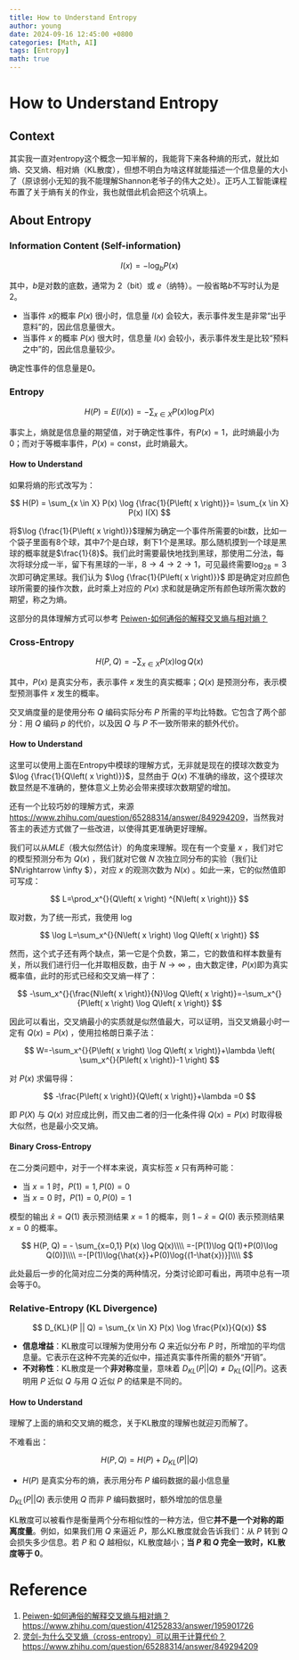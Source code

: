 ```yaml
---
title: How to Understand Entropy
author: young
date: 2024-09-16 12:45:00 +0800
categories: [Math, AI]
tags: [Entropy]
math: true
---
```


# How to Understand Entropy

## Context

其实我一直对entropy这个概念一知半解的，我能背下来各种熵的形式，就比如熵、交叉熵、相对熵（KL散度），但想不明白为啥这样就能描述一个信息量的大小了（原谅弱小无知的我不能理解Shannon老爷子的伟大之处）。正巧人工智能课程布置了关于熵有关的作业，我也就借此机会把这个坑填上。

## About Entropy

### Information Content (Self-information)

$$
I(x) = -\log_b P(x)
$$

其中，$b$是对数的底数，通常为 2（bit）或 $e$（纳特）。一般省略$b$不写时认为是2。

- 当事件 $x$的概率 $P(x)$ 很小时，信息量 $I(x)$ 会较大，表示事件发生是非常“出乎意料”的，因此信息量很大。
- 当事件 $x$ 的概率 $P(x)$ 很大时，信息量 $I(x)$ 会较小，表示事件发生是比较“预料之中”的，因此信息量较少。

确定性事件的信息量是0。

### Entropy

$$
H(P) =E(I(x))= - \sum_{x \in X} P(x) \log P(x)
$$

事实上，熵就是信息量的期望值，对于确定性事件，有$P(x)=1$，此时熵最小为0；而对于等概率事件，$P(x)=\text{const}$，此时熵最大。

#### How to Understand

如果将熵的形式改写为：


$$
H(P) =  \sum_{x \in X} P(x) \log {\frac{1}{P\left( x \right)}}= \sum_{x \in X} P(x) I(X)
$$

将$\log {\frac{1}{P\left( x \right)}}$理解为确定一个事件所需要的bit数，比如一个袋子里面有8个球，其中7个是白球，剩下1个是黑球。那么随机摸到一个球是黑球的概率就是$\frac{1}{8}$。我们此时需要最快地找到黑球，那使用二分法，每次将球分成一半，留下有黑球的一半，$8\rightarrow 4 \rightarrow 2 \rightarrow 1$，可见最终需要$\log _28=3$次即可确定黑球。我们认为 $\log {\frac{1}{P\left( x \right)}}$ 即是确定对应颜色球所需要的操作次数，此时乘上对应的 $P(x)$ 求和就是确定所有颜色球所需次数的期望，称之为熵。

这部分的具体理解方式可以参考  [Peiwen-如何通俗的解释交叉熵与相对熵？](https://www.zhihu.com/question/41252833/answer/195901726) 

### Cross-Entropy

$$
H(P, Q) = - \sum_{x \in X} P(x) \log Q(x)
$$

其中，$P(x)$ 是真实分布，表示事件 $x$ 发生的真实概率；$Q(x)$ 是预测分布，表示模型预测事件 $x$ 发生的概率。

交叉熵度量的是使用分布 $Q$ 编码实际分布 $P$ 所需的平均比特数。它包含了两个部分：用 $Q$ 编码 $p$ 的代价，以及因 $Q$ 与 $P$ 不一致所带来的额外代价。

#### How to Understand

这里可以使用上面在Entropy中模球的理解方式，无非就是现在的摸球次数变为 $\log {\frac{1}{Q\left( x \right)}}$，显然由于 $Q(x)$ 不准确的缘故，这个摸球次数显然是不准确的，整体意义上势必会带来摸球次数期望的增加。

还有一个比较巧妙的理解方式，来源<https://www.zhihu.com/question/65288314/answer/849294209>，当然我对答主的表述方式做了一些改进，以使得其更准确更好理解。

我们可以从$MLE$（极大似然估计）的角度来理解。现在有一个变量 $x$ ，我们对它的模型预测分布为 $Q(x)$ ，我们就对它做 $N$ 次独立同分布的实验（我们让 $N\rightarrow \infty $），对应 $x$ 的观测次数为 $N(x)$ 。如此一来，它的似然值即可写成：


$$
L=\prod_x^{}{Q\left( x \right) ^{N\left( x \right)}}
$$

取对数，为了统一形式，我使用 $\log$


$$
\log L=\sum_x^{}{N\left( x \right) \log Q\left( x \right)}
$$

然而，这个式子还有两个缺点，第一它是个负数，第二，它的数值和样本数量有关，所以我们进行归一化并取相反数，由于 $N\rightarrow \infty$ ，由大数定律，$P(x)$即为真实概率值，此时的形式已经和交叉熵一样了：


$$
-\sum_x^{}{\frac{N\left( x \right)}{N}\log Q\left( x \right)}=-\sum_x^{}{P\left( x \right) \log Q\left( x \right)}
$$

因此可以看出，交叉熵最小的实质就是似然值最大，可以证明，当交叉熵最小时一定有 $Q(x)=P(x)$ ，使用拉格朗日乘子法：


$$
W=-\sum_x^{}{P\left( x \right) \log Q\left( x \right)}+\lambda \left( \sum_x^{}{P\left( x \right)}-1 \right)
$$

对 $P(x)$ 求偏导得：


$$
-\frac{P\left( x \right)}{Q\left( x \right)}+\lambda =0
$$

即 $P(X)$ 与 $Q(x)$ 对应成比例，而又由二者的归一化条件得 $Q(x)=P(x)$ 时取得极大似然，也是最小交叉熵。

#### Binary Cross-Entropy

在二分类问题中，对于一个样本来说，真实标签 $x$ 只有两种可能：

- 当 $x=1$ 时，$P(1)=1,P(0)=0$
- 当 $x=0$ 时，$P(1)=0,P(0)=1$

模型的输出 $\hat{x}=Q(1)$ 表示预测结果 $x=1$ 的概率，则 $1-\hat{x}=Q(0)$ 表示预测结果 $x=0$ 的概率。


$$
H(P, Q) = - \sum_{x=0,1} P(x) \log Q(x)\\\\
=-[P(1)\log Q(1)+P(0)\log Q(0)]\\\\
=-[P(1)\log{\hat{x}}+P(0)\log{(1-\hat{x})}]\\\\
$$


此处最后一步的化简对应二分类的两种情况，分类讨论即可看出，两项中总有一项会等于0。

### Relative-Entropy (KL Divergence)

$$
D_{KL}(P || Q) = \sum_{x \in X} P(x) \log \frac{P(x)}{Q(x)}
$$

- **信息增益**：KL散度可以理解为使用分布 $Q$ 来近似分布 $P$ 时，所增加的平均信息量。它表示在这种不完美的近似中，描述真实事件所需的额外“开销”。
- **不对称性**：KL散度是一个**非对称**度量，意味着 $D_{KL}(P||Q) \ne D_{KL}(Q || P)$。这表明用 $P$ 近似 $Q$ 与用 $Q$ 近似 $P$ 的结果是不同的。

#### How to Understand

理解了上面的熵和交叉熵的概念，关于KL散度的理解也就迎刃而解了。

不难看出：


$$
H\left( P,Q \right) =H\left( P \right) +D_{KL}\left( P||Q \right)
$$

- $H(P)$ 是真实分布的熵，表示用分布 $P$ 编码数据的最小信息量

$D_{KL}\left( P||Q \right)$ 表示使用 $Q$ 而非 $P$ 编码数据时，额外增加的信息量

KL散度可以被看作是衡量两个分布相似性的一种方法，但它**并不是一个对称的距离度量**。例如，如果我们用 $Q$ 来逼近 $P$，那么KL散度就会告诉我们：从 $P$ 转到 $Q$ 会损失多少信息。若 $P$ 和 $Q$ 越相似，KL散度越小；**当 $P$ 和 $Q$ 完全一致时，KL散度等于 0**。

# Reference

1. [Peiwen-如何通俗的解释交叉熵与相对熵？](https://www.zhihu.com/question/41252833/answer/195901726)  <https://www.zhihu.com/question/41252833/answer/195901726>
2. [灵剑-为什么交叉熵（cross-entropy）可以用于计算代价？](https://www.zhihu.com/question/65288314/answer/849294209)   <https://www.zhihu.com/question/65288314/answer/849294209>



